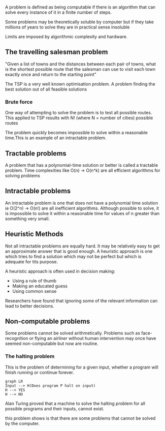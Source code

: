 A problem is defined as being computable if there is an algorithm that can solve every instance of it in a finite number of steps.

Some problems may be theoretically soluble by computer but if they take millions of years to solve they are in practical sense insoluble

Limits are imposed by algorithmic complexity and hardware.

## The travelling salesman problem
"Given a list of towns and the distances between each pair of towns, what is the shortest possible route that the salesman can use to visit each town exactly once and return to the starting point"

The TSP is a very well known optimisation problem. A problem finding the best solution out of all feasible solutions

### Brute force
One way of attempting to solve the problem is to test all possible routes. This applied to TSP results with N! (where N = number of cities) possible routes 

The problem quickly becomes impossible to solve within a reasonable time.This is an example of an intractable problem.

## Tractable problems
A problem that has a polynomial-time solution or better is called a tractable problem. Time complexities like O(n) -> O(n^k) are all efficient algorithms for solving problems

## Intractable problems
An intractable problem is one that does not have a polynomial time solution ie O(2^n) -> O(n!) are all inefficient algorithms. Although possible to solve, it is impossible to solve it within a reasonable time for values of n greater than something very small.

## Heuristic Methods
Not all intractable problems are equally hard. It may be relatively easy to get an approximate answer that is good enough. A heuristic approach is one which tries to find a solution which may not be perfect but which is adequate for tits purpose.

A heuristic approach is often used in decision making:
- Using a rule of thumb
- Making an educated guess
- Using common sense

Researchers have found that ignoring some of the relevant information can lead to better decisions.

## Non-computable problems
Some problems cannot be solved arithmetically. Problems such as face-recognition or flying an airliner without human intervention may once have seemed non-computable but now are routine.

### The halting problem
This is the problem of determining for a given input, whether a program will finish running or continue forever. 

```mermaid
graph LR
Input --> H(Does program P halt on input)
H --> YES
H --> NO

```
Alan Turing proved that a machine to solve the halting problem for all possible programs and their inputs, cannot exist.

this problem shows is that there are some problems that cannot be solved by the computer.